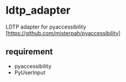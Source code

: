 # ldtp_adapter
LDTP adapter for pyaccessibility [https://github.com/misterpah/pyaccessibility]

## requirement

* pyaccessibility
* PyUserInput

